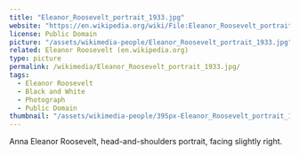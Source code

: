 ```yaml
---
title: "Eleanor_Roosevelt_portrait_1933.jpg"
website: "https://en.wikipedia.org/wiki/File:Eleanor_Roosevelt_portrait_1933.jpg"
license: Public Domain
picture: "/assets/wikimedia-people/Eleanor_Roosevelt_portrait_1933.jpg"
related: Eleanor Roosevelt (en.wikipedia.org)
type: picture
permalink: /wikimedia/Eleanor_Roosevelt_portrait_1933.jpg/
tags:
  - Eleanor Roosevelt
  - Black and White
  - Photograph
  - Public Domain
thumbnail: "/assets/wikimedia-people/395px-Eleanor_Roosevelt_portrait_1933.jpg"
---
```

Anna Eleanor Roosevelt, head-and-shoulders portrait, facing slightly right.